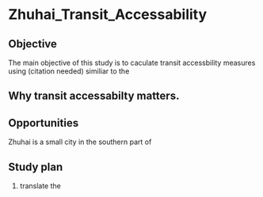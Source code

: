 # Zhuhai_Transit_Accessability

## Objective
The main objective of this study is to caculate transit accessbility measures using (citation needed) similiar to the 
 
## Why transit accessabilty matters.

## Opportunities
Zhuhai is a small city in the southern part of 

## Study plan
1. translate the 
